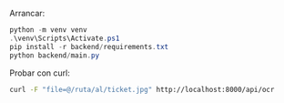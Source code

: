 Arrancar:

```powershell
python -m venv venv
.\venv\Scripts\Activate.ps1
pip install -r backend/requirements.txt
python backend/main.py
```

Probar con curl:

```bash
curl -F "file=@/ruta/al/ticket.jpg" http://localhost:8000/api/ocr
```

